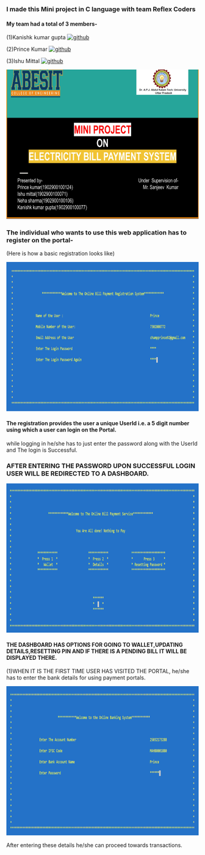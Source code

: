 ### I made this Mini project in C language with team Reflex Coders
#### My team had a total of 3 members-
(1)Kanishk kumar gupta [<img src='https://cdn.jsdelivr.net/npm/simple-icons@3.0.1/icons/github.svg' alt='github' height='25'>](https://github.com/gkanishk44) 

(2)Prince Kumar [<img src='https://cdn.jsdelivr.net/npm/simple-icons@3.0.1/icons/github.svg' alt='github' height='25'>](https://github.com/Prince294) 

(3)Ishu Mittal [<img src='https://cdn.jsdelivr.net/npm/simple-icons@3.0.1/icons/github.svg' alt='github' height='25'>](https://github.com/ishumittal) 


<p align="center">
  <img width="700" height="390" src="https://github.com/gkanishk44/Electricity-bill-payment-Mini-Project-/blob/main/Images/dd.png">
</p>

### The individual who wants to use this web application has to register on the portal-
(Here is how a basic registration looks like)
<p align="center">
  <img width="700" height="390" src="https://github.com/gkanishk44/Electricity-bill-payment-Mini-Project-/blob/main/Images/2-Registration.png">
</p>

#### The registration provides the user a unique UserId i.e. a 5 digit number using which a user can login on the Portal.
while logging in he/she has to just enter the password along with the UserId and The login is Successful.

### AFTER ENTERING THE PASSWORD UPON SUCCESSFUL LOGIN USER WILL BE REDIRECTED TO A DASHBOARD.
<p align="center">
  <img width="700" height="390" src="https://github.com/gkanishk44/Electricity-bill-payment-Mini-Project-/blob/main/Images/5-Home.png">
</p>

#### THE DASHBOARD HAS OPTIONS FOR GOING TO WALLET,UPDATING DETAILS,RESETTING PIN AND IF THERE IS A PENDING BILL IT WILL BE DISPLAYED THERE.

(1)WHEN IT IS THE FIRST TIME USER HAS VISITED THE PORTAL, he/she has to enter the bank details for using payment portals.
<p align="center">
  <img width="700" height="390" src="https://github.com/gkanishk44/Electricity-bill-payment-Mini-Project-/blob/main/Images/8-Bank.png">
</p>
                                         After entering these details he/she can proceed towards transactions.




